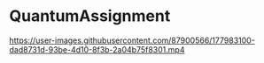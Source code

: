 # QuantumAssignment



https://user-images.githubusercontent.com/87900566/177983100-dad8731d-93be-4d10-8f3b-2a04b75f8301.mp4


